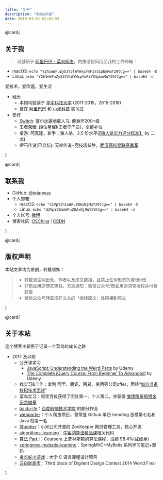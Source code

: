 ```yaml
---
title: "关于"
description: "本站&作者"
date: 2019-04-04 02:04:54
---
```




@card{

## 关于我


> 现就职于 [阿里巴巴 - 菜鸟网络](https://www.cainiao.com/)，内推请投简历至我的工作邮箱：
   - macOS: `echo "Y2h1eWFuZy53Y3lAYWxpYmFiYS1pbmMuY29tCg==" | base64 -D`
   - Linux: `echo "Y2h1eWFuZy53Y3lAYWxpYmFiYS1pbmMuY29tCg==" | base64 -d`

爱技术，爱吹逼，爱生活

- 经历
  - 本硕均就读于 [华中科技大学](http://www.hust.edu.cn/) (2011-2015，2015-2018)
  - 曾在 [阿里巴巴](http://www.alibabagroup.com/cn/global/home) 和 [小米科技](https://www.mi.com/about/) 实习过
- 爱好
  - [Switch](https://www.nintendo.com/switch/): 塞尔达遍地屠人马; 健身环200+级
  - 王者荣耀: 段位星耀I(王者守门员)，全能补位
  - 桌游: 阿瓦隆，新手；狼人杀，2.5 阶水平([【狼人杀实力评分标准】](http://weibo.com/ttarticle/p/show?id=2309403968483011469741#_0) by 二龙)
  - 炉石传说(已弃坑): 天梯传说+竞技场12胜，[武汉高校星联赛季军](https://brianway.github.io/img/record/heartstone-prize.png)

}


@card{

## 联系我

- GitHub: [@brianway](https://github.com/brianway) 
- 个人邮箱:
   - macOS: `echo "d2VpY2h1eWFuZ0AxNjMuY29tCg==" | base64 -D`
   - Linux: `echo "d2VpY2h1eWFuZ0AxNjMuY29tCg==" | base64 -d`
- 个人帐号: [微博](http://weibo.com/brianway)
- 博客社区: [OSChina](http://my.oschina.net/brianway) | [CSDN](http://blog.csdn.net/h3243212/)

}


@card{

## 版权声明

本站文章均为原创，转载须知：

>* 转载须注明出处、作者以及原文链接，且禁止任何形式的增/删/改
>* 非商业用途随意转载，无需通知；微信公众号/商业用途须获授权并付费转载
>* 微信公众号转载须在文末的「阅读原文」处链接到原文

}


@card{

## 关于本站  


这个博客主要用于记录一个菜鸟的成长之路

- 2017 及以前
   - 公开课学习
      - [JavaScript: Understanding the Weird Parts](https://www.udemy.com/certificate/UC-CWVEBCC5/) by Udemy
      - [The Complete jQuery Course: From Beginner To Advanced!](https://www.udemy.com/certificate/UC-SMOVWE0Y/) by Udemy
   - 找实习&工作：拿到 阿里、腾讯、网易、美团等公司offer，面经“[如何准备校招技术面试](http://brianway.github.io/2017/09/29/how-to-prepare-a-technical-interview/)”
   - 菜鸟实习：阿里百技获得了团队第一、个人第二，并获得 [集团限量版镀金纪念徽章](https://brianway.github.io/img/record/%E9%98%BF%E9%87%8C%E9%99%90%E9%87%8F%E7%89%88%E9%95%80%E9%87%91%E7%BA%AA%E5%BF%B5%E5%BE%BD%E7%AB%A0.jpg)
   - [baidu-ife](https://github.com/brianway/baidu-ife)：[百度前端技术学院](http://ife.baidu.com/) 的部分作业
   - [webporter](https://github.com/brianway/webporter)：个人爬虫项目，曾荣登 Github 单日 trending 总榜第七名和 Java 榜第一名
   - [Shepher](https://github.com/XiaoMi/shepher)：小米公司开源的 ZooKeeper 网页管理工具，核心开发
   - [algorithms-learning](https://github.com/brianway/algorithms-learning)：[牛客网算法精品课](https://www.nowcoder.com/courses/1)相关代码 
   - [算法 Part I](https://www.coursera.org/course/algs4partI)：Coursera 上普林斯顿的算法课程，成绩 98.4%([成绩单](https://brianway.github.io/img/record/%E9%9A%8F%E7%AC%94_part-I-total.png))
   - [springmvc-mybatis-learning](https://github.com/brianway/springmvc-mybatis-learning)：SpringMVC+MyBatis 系列学习笔记+源码
   - [贪吃蛇小游戏](https://wenku.baidu.com/view/da510316cc7931b765ce152a.html)：大学 C 语言课程设计项目
   - [云自助超市](http://v.youku.com/v_show/id_XNzcyMjM0Nzky.html)：Third place of Digilent Design Contest 2014 World Final

}

